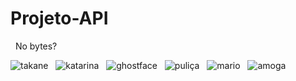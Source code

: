# Projeto-API
&nbsp;
No bytes?
&nbsp;

![takane](https://user-images.githubusercontent.com/94016306/167963728-2c3c7112-ad3f-4747-994f-efaa45c29b50.gif)
&nbsp;
![katarina](https://i.imgur.com/x92mB5h.gif)
&nbsp;
![ghostface](https://user-images.githubusercontent.com/94016306/167962626-6cea4450-eff4-4a37-bd0e-4972abca17f9.gif)
&nbsp;
![puliça](https://user-images.githubusercontent.com/94016306/167963972-c8fe6d85-9da7-44ad-856e-d6daa4853fe5.gif)
&nbsp;
![mario](https://user-images.githubusercontent.com/94016306/167964387-db491f58-1d26-41e2-8cd0-2520523f2c51.gif)
&nbsp;
![amoga](https://user-images.githubusercontent.com/94016306/167964317-33e09b17-3340-43df-bfb0-718ea1aa0964.gif)
&nbsp;
